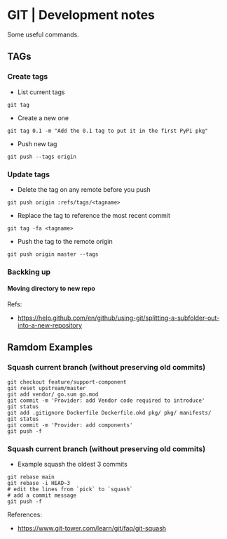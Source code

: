 # GIT | Development notes

Some useful commands.

## TAGs

### Create tags

* List current tags

`git tag`

* Create a new one

`git tag 0.1 -m "Add the 0.1 tag to put it in the first PyPi pkg"`

* Push new tag

`git push --tags origin`

### Update tags

* Delete the tag on any remote before you push

`git push origin :refs/tags/<tagname>`

* Replace the tag to reference the most recent commit

`git tag -fa <tagname>`

* Push the tag to the remote origin

`git push origin master --tags`

### Backking up

#### Moving directory to new repo

Refs:
- https://help.github.com/en/github/using-git/splitting-a-subfolder-out-into-a-new-repository


## Ramdom Examples

### Squash current branch (without preserving old commits)

```
git checkout feature/support-component
git reset upstream/master
git add vendor/ go.sum go.mod 
git commit -m 'Provider: add Vendor code required to introduce'
git status
git add .gitignore Dockerfile Dockerfile.okd pkg/ pkg/ manifests/ 
git status
git commit -m 'Provider: add components'
git push -f
```

### Squash current branch (without preserving old commits)

- Example squash the oldest 3 commits
```
git rebase main
git rebase -i HEAD~3
# edit the lines from `pick` to `squash`
# add a commit message
git push -f
```

References:
- https://www.git-tower.com/learn/git/faq/git-squash
